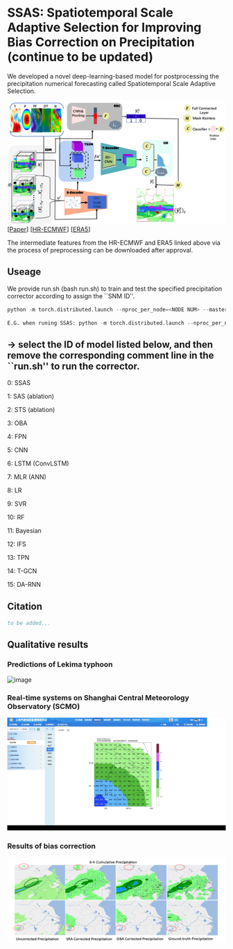 # SSAS: Spatiotemporal Scale Adaptive Selection for Improving Bias Correction on Precipitation (continue to be updated)
  We developed a novel deep-learning-based model for postprocessing the precipitation numerical forecasting called Spatiotemporal Scale Adaptive Selection.

![image](./docs/framework.png)
[[Paper](https://xxx.org/pdf/xxx.pdf)]
[[HR-ECMWF](https://www.ecmwf.int/en/forecasts/documentation-and-support)]
[[ERA5](https://cds.climate.copernicus.eu/cdsapp#!/dataset/reanalysis-era5-single-levels-monthly-means?tab=form)]

The intermediate features from the HR-ECMWF and ERA5 linked above via the process of preprocessing can be downloaded after approval. 

## Useage
 We provide run.sh (bash run.sh) to train and test the specified precipitation corrector according to assign the ``SNM ID''.
```python
python -m torch.distributed.launch --nproc_per_node=<NODE NUM> --master_port=<PORT ID> main.py -d <GPU ID> -m <SNM ID> -c ./config/SHO.yaml
```
```python
E.G. when runing SSAS: python -m torch.distributed.launch --nproc_per_node=2 --master_port=88889 main.py -d 7 8 -m 0 -c ./config/SHO.yaml
```

## <SNM ID> -> select the ID of model listed below, and then remove the corresponding comment line in the ``run.sh'' to run the corrector. 
  
0: SSAS

1: SAS (ablation)

2: STS (ablation)

3: OBA

4: FPN

5: CNN

6: LSTM (ConvLSTM)

7: MLR (ANN)

8: LR

9: SVR

10: RF

11: Bayesian

12: IFS

13: TPN

14: T-GCN

15: DA-RNN


## Citation

```bibtex
to be added...
```
## Qualitative results
### Predictions of Lekima typhoon
![image](./demo/Fudan_leki.gif)
### Real-time systems on Shanghai Central Meteorology Observatory (SCMO)
![image](./demo/demo2.jpg)
### Results of bias correction
![image](./demo/EC_OBA.png)

